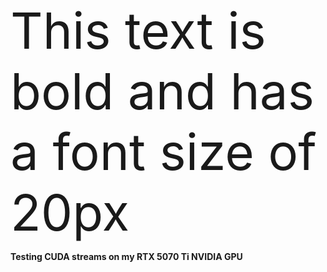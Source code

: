 <span style="font-size:80px;">This text is bold and has a font size of 20px</span>

**Testing CUDA streams on my RTX 5070 Ti NVIDIA GPU**
